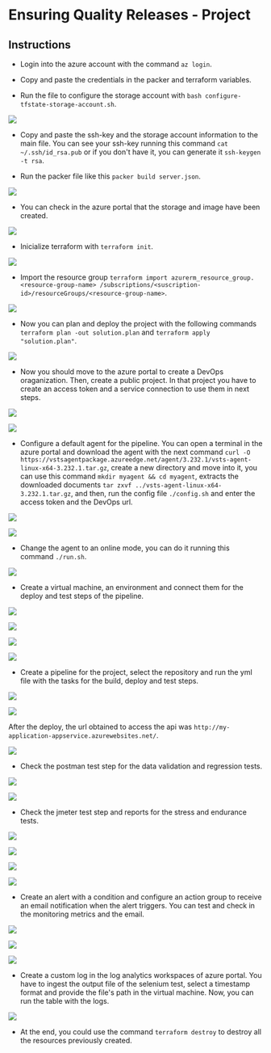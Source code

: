 # Ensuring Quality Releases - Project

## Instructions

- Login into the azure account with the command `az login`.

- Copy and paste the credentials in the packer and terraform variables.

- Run the file to configure the storage account with `bash configure-tfstate-storage-account.sh`.

![](https://github.com/dcquinche/Project-Ensuring-Quality-Releases/blob/main/assets/1_storage_account.png)

- Copy and paste the ssh-key and the storage account information to the main file. You can see your ssh-key running this command `cat ~/.ssh/id_rsa.pub` or if you don't have it, you can generate it `ssh-keygen -t rsa`.

- Run the packer file like this `packer build server.json`.

![](https://github.com/dcquinche/Project-Ensuring-Quality-Releases/blob/main/assets/2_packer.png)

- You can check in the azure portal that the storage and image have been created.

![](https://github.com/dcquinche/Project-Ensuring-Quality-Releases/blob/main/assets/3_storage_and_image.png)

- Inicialize terraform with `terraform init`.

![](https://github.com/dcquinche/Project-Ensuring-Quality-Releases/blob/main/assets/4_init.png)

- Import the resource group `terraform import azurerm_resource_group.<resource-group-name> /subscriptions/<suscription-id>/resourceGroups/<resource-group-name>`.

![](https://github.com/dcquinche/Project-Ensuring-Quality-Releases/blob/main/assets/5_import.png)

- Now you can plan and deploy the project with the following commands `terraform plan -out solution.plan` and `terraform apply "solution.plan"`.

![](https://github.com/dcquinche/Project-Ensuring-Quality-Releases/blob/main/assets/6_apply.png)

- Now you should move to the azure portal to create a DevOps oraganization. Then, create a public project. In that project you have to create an access token and a service connection to use them in next steps.

![](https://github.com/dcquinche/Project-Ensuring-Quality-Releases/blob/main/assets/7_access_token.png)

![](https://github.com/dcquinche/Project-Ensuring-Quality-Releases/blob/main/assets/8_service_connection.png)

- Configure a default agent for the pipeline. You can open a terminal in the azure portal and download the agent with the next command `curl -O https://vstsagentpackage.azureedge.net/agent/3.232.1/vsts-agent-linux-x64-3.232.1.tar.gz`, create a new directory and move into it, you can use this command `mkdir myagent && cd myagent`, extracts the downloaded documents `tar zxvf ../vsts-agent-linux-x64-3.232.1.tar.gz`, and then, run the config file `./config.sh` and enter the access token and the DevOps url.

![](https://github.com/dcquinche/Project-Ensuring-Quality-Releases/blob/main/assets/9_download_default_agent.png)

![](https://github.com/dcquinche/Project-Ensuring-Quality-Releases/blob/main/assets/10_config_agent.png)

- Change the agent to an online mode, you can do it running this command `./run.sh`.

![](https://github.com/dcquinche/Project-Ensuring-Quality-Releases/blob/main/assets/11_agent_online.png)

- Create a virtual machine, an environment and connect them for the deploy and test steps of the pipeline.

![](https://github.com/dcquinche/Project-Ensuring-Quality-Releases/blob/main/assets/12_virtual_machine.png)

![](https://github.com/dcquinche/Project-Ensuring-Quality-Releases/blob/main/assets/13_environment.png)

![](https://github.com/dcquinche/Project-Ensuring-Quality-Releases/blob/main/assets/14_vm_env_connection.png)

![](https://github.com/dcquinche/Project-Ensuring-Quality-Releases/blob/main/assets/15_vm_env_connection.png)

- Create a pipeline for the project, select the repository and run the yml file with the tasks for the build, deploy and test steps.

![](https://github.com/dcquinche/Project-Ensuring-Quality-Releases/blob/main/assets/16_pipeline_build.png)

![](https://github.com/dcquinche/Project-Ensuring-Quality-Releases/blob/main/assets/17_pipeline_deploy.png)

After the deploy, the url obtained to access the api was `http://my-application-appservice.azurewebsites.net/`.

![](https://github.com/dcquinche/Project-Ensuring-Quality-Releases/blob/main/assets/18_api.png)

- Check the postman test step for the data validation and regression tests.

![](https://github.com/dcquinche/Project-Ensuring-Quality-Releases/blob/main/assets/19_postman_data_validation.png)

![](https://github.com/dcquinche/Project-Ensuring-Quality-Releases/blob/main/assets/20_postman_regression.png)

- Check the jmeter test step and reports for the stress and endurance tests.

![](https://github.com/dcquinche/cd1807-Project-Ensuring-Quality-Releases/blob/main/assets/21_jmeter_stress.png)

![](https://github.com/dcquinche/cd1807-Project-Ensuring-Quality-Releases/blob/main/assets/22_jmeter_stress_report.png)

![](https://github.com/dcquinche/cd1807-Project-Ensuring-Quality-Releases/blob/main/assets/23_jmeter_endurance.png)

![](https://github.com/dcquinche/cd1807-Project-Ensuring-Quality-Releases/blob/main/assets/24_jmeter_endurance_report.png)

- Create an alert with a condition and configure an action group to receive an email notification when the alert triggers. You can test and check in the monitoring metrics and the email.

![](https://github.com/dcquinche/Project-Ensuring-Quality-Releases/blob/main/assets/25_alert.png)

![](https://github.com/dcquinche/Project-Ensuring-Quality-Releases/blob/main/assets/26_alert_email.png)

![](https://github.com/dcquinche/Project-Ensuring-Quality-Releases/blob/main/assets/27_alert_metrics.png)

- Create a custom log in the log analytics workspaces of azure portal. You have to ingest the output file of the selenium test, select a timestamp format and provide the file's path in the virtual machine.  Now, you can run the table with the logs.

![](https://github.com/dcquinche/Project-Ensuring-Quality-Releases/blob/main/assets/28_selenium_logs.png)

- At the end, you could use the command `terraform destroy` to destroy all the resources previously created.
